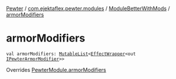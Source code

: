 [Pewter](../../index.md) / [com.ejektaflex.pewter.modules](../index.md) / [ModuleBetterWithMods](index.md) / [armorModifiers](./armor-modifiers.md)

# armorModifiers

`val armorModifiers: `[`MutableList`](https://kotlinlang.org/api/latest/jvm/stdlib/kotlin.collections/-mutable-list/index.html)`<`[`EffectWrapper`](../../com.ejektaflex.pewter.api.core/-effect-wrapper/index.md)`<out `[`IPewterArmorModifier`](../../com.ejektaflex.pewter.api.core.modifiers/-i-pewter-armor-modifier.md)`>>`

Overrides [PewterModule.armorModifiers](../../com.ejektaflex.pewter.api.core/-pewter-module/armor-modifiers.md)

